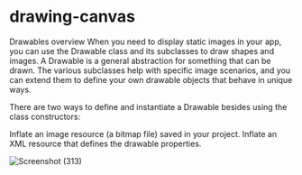 # drawing-canvas

Drawables overview
When you need to display static images in your app, you can use the Drawable class and its subclasses to draw shapes and images. A Drawable is a general abstraction for something that can be drawn. The various subclasses help with specific image scenarios, and you can extend them to define your own drawable objects that behave in unique ways.

There are two ways to define and instantiate a Drawable besides using the class constructors:

Inflate an image resource (a bitmap file) saved in your project.
Inflate an XML resource that defines the drawable properties.

![Screenshot (313)](https://user-images.githubusercontent.com/57583223/97955970-122dce80-1dda-11eb-8304-aef48a0a06ee.png)




